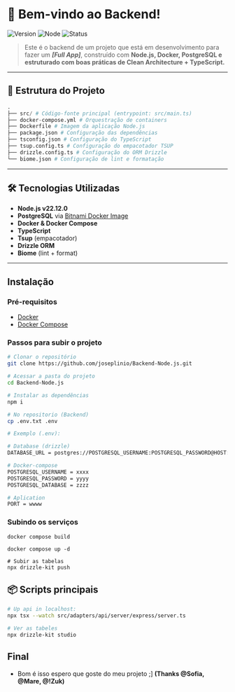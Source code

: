 # 👋 Bem-vindo ao Backend!

![Version](https://img.shields.io/badge/version-1.0.0-blue.svg) ![Node](https://img.shields.io/badge/node-v22.12.0-green.svg) ![Status](https://img.shields.io/badge/status-em%20desenvolvimento-yellow.svg)

> Este é o backend de um projeto que está em desenvolvimento para fazer um ***[Full App]***, construído com **Node.js, Docker, PostgreSQL e estruturado com boas práticas de Clean Architecture + TypeScript.**

---

## 📁 Estrutura do Projeto

```py
.
├── src/ # Código-fonte principal (entrypoint: src/main.ts)
├── docker-compose.yml # Orquestração de containers
├── Dockerfile # Imagem da aplicação Node.js
├── package.json # Configuração das dependências
├── tsconfig.json # Configuração do TypeScript
├── tsup.config.ts # Configuração do empacotador TSUP
├── drizzle.config.ts # Configuração do ORM Drizzle
└── biome.json # Configuração de lint e formatação
```
---

## 🛠 Tecnologias Utilizadas

-  **Node.js v22.12.0**
-  **PostgreSQL** via [Bitnami Docker Image](https://hub.docker.com/r/bitnami/postgresql)
-  **Docker & Docker Compose**
-  **TypeScript**
-  **Tsup** (empacotador)
-  **Drizzle ORM**
-  **Biome** (lint + format)

---
## Instalação 

### Pré-requisitos

- [Docker](https://www.docker.com/)
- [Docker Compose](https://docs.docker.com/compose/)

### Passos para subir o projeto

```bash
# Clonar o repositório
git clone https://github.com/joseplinio/Backend-Node.js.git

# Acessar a pasta do projeto
cd Backend-Node.js

# Instalar as dependências
npm i

# No repositorio (Backend)
cp .env.txt .env

# Exemplo (.env):

# Database (drizzle)
DATABASE_URL = postgres://POSTGRESQL_USERNAME:POSTGRESQL_PASSWORD@HOST:5432/POSTGRESQL_DATABASE

# Docker-compose
POSTGRESQL_USERNAME = xxxx
POSTGRESQL_PASSWORD = yyyy
POSTGRESQL_DATABASE = zzzz

# Aplication
PORT = wwww
```
### Subindo os serviços
```
docker compose build

docker compose up -d

# Subir as tabelas
npx drizzle-kit push
```

## 📦 Scripts principais
```bash
# Up api in localhost:
npx tsx --watch src/adapters/api/server/express/server.ts

# Ver as tabeles
npx drizzle-kit studio
```
## Final 
- Bom é isso espero que goste do meu projeto ;] **(Thanks @Sofia, @Mare, @!Zuk)**
